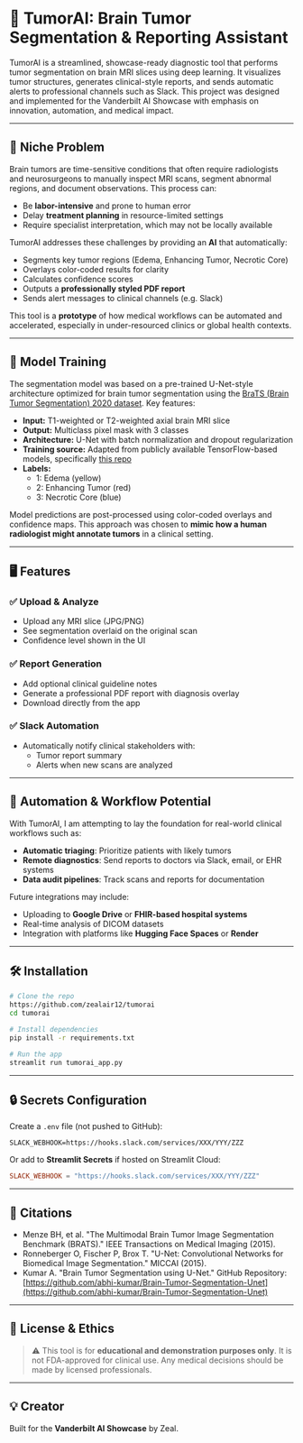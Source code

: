 # 🧠 TumorAI: Brain Tumor Segmentation & Reporting Assistant

TumorAI is a streamlined, showcase-ready diagnostic tool that performs tumor segmentation on brain MRI slices using deep learning. It visualizes tumor structures, generates clinical-style reports, and sends automatic alerts to professional channels such as Slack. This project was designed and implemented for the Vanderbilt AI Showcase with emphasis on innovation, automation, and medical impact.

---

## 🎯 Niche Problem

Brain tumors are time-sensitive conditions that often require radiologists and neurosurgeons to manually inspect MRI scans, segment abnormal regions, and document observations. This process can:

- Be **labor-intensive** and prone to human error
- Delay **treatment planning** in resource-limited settings
- Require specialist interpretation, which may not be locally available

TumorAI addresses these challenges by providing an **AI** that automatically:

- Segments key tumor regions (Edema, Enhancing Tumor, Necrotic Core)
- Overlays color-coded results for clarity
- Calculates confidence scores
- Outputs a **professionally styled PDF report**
- Sends alert messages to clinical channels (e.g. Slack)

This tool is a **prototype** of how medical workflows can be automated and accelerated, especially in under-resourced clinics or global health contexts.

---

## 🧠 Model Training

The segmentation model was based on a pre-trained U-Net-style architecture optimized for brain tumor segmentation using the [BraTS (Brain Tumor Segmentation) 2020 dataset](https://www.med.upenn.edu/sbia/brats2020/data.html). Key features:

- **Input:** T1-weighted or T2-weighted axial brain MRI slice
- **Output:** Multiclass pixel mask with 3 classes
- **Architecture:** U-Net with batch normalization and dropout regularization
- **Training source:** Adapted from publicly available TensorFlow-based models, specifically [this repo](https://github.com/abhi-kumar/Brain-Tumor-Segmentation-Unet)
- **Labels:**
  - 1: Edema (yellow)
  - 2: Enhancing Tumor (red)
  - 3: Necrotic Core (blue)

Model predictions are post-processed using color-coded overlays and confidence maps. This approach was chosen to **mimic how a human radiologist might annotate tumors** in a clinical setting.

---

## 🖥️ Features

### ✅ Upload & Analyze

- Upload any MRI slice (JPG/PNG)
- See segmentation overlaid on the original scan
- Confidence level shown in the UI

### ✅ Report Generation

- Add optional clinical guideline notes
- Generate a professional PDF report with diagnosis overlay
- Download directly from the app

### ✅ Slack Automation

- Automatically notify clinical stakeholders with:
  - Tumor report summary
  - Alerts when new scans are analyzed

---

## 🤖 Automation & Workflow Potential

With TumorAI, I am attempting to lay the foundation for real-world clinical workflows such as:

- **Automatic triaging**: Prioritize patients with likely tumors
- **Remote diagnostics**: Send reports to doctors via Slack, email, or EHR systems
- **Data audit pipelines**: Track scans and reports for documentation

Future integrations may include:

- Uploading to **Google Drive** or **FHIR-based hospital systems**
- Real-time analysis of DICOM datasets
- Integration with platforms like **Hugging Face Spaces** or **Render**

---

## 🛠️ Installation

```bash
# Clone the repo
https://github.com/zealair12/tumorai
cd tumorai

# Install dependencies
pip install -r requirements.txt

# Run the app
streamlit run tumorai_app.py
```

---

## 🔒 Secrets Configuration

Create a `.env` file (not pushed to GitHub):

```
SLACK_WEBHOOK=https://hooks.slack.com/services/XXX/YYY/ZZZ
```

Or add to **Streamlit Secrets** if hosted on Streamlit Cloud:

```toml
SLACK_WEBHOOK = "https://hooks.slack.com/services/XXX/YYY/ZZZ"
```

---

## 📎 Citations

- Menze BH, et al. "The Multimodal Brain Tumor Image Segmentation Benchmark (BRATS)." IEEE Transactions on Medical Imaging (2015).
- Ronneberger O, Fischer P, Brox T. "U-Net: Convolutional Networks for Biomedical Image Segmentation." MICCAI (2015).
- Kumar A. "Brain Tumor Segmentation using U-Net." GitHub Repository: [https://github.com/abhi-kumar/Brain-Tumor-Segmentation-Unet](https://github.com/abhi-kumar/Brain-Tumor-Segmentation-Unet)

---

## 🧪 License & Ethics

> ⚠️ This tool is for **educational and demonstration purposes only**. It is not FDA-approved for clinical use. Any medical decisions should be made by licensed professionals.

---

## 💡 Creator

Built for the **Vanderbilt AI Showcase** by Zeal.

